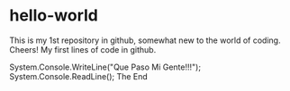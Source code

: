 # hello-world
This is my 1st repository in github, somewhat new to the world of coding. Cheers!
My first lines of code in github. 

System.Console.WriteLine("Que Paso Mi Gente!!!");
System.Console.ReadLine();
The End

